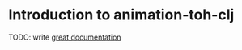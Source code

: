 # Introduction to animation-toh-clj

TODO: write [great documentation](http://jacobian.org/writing/what-to-write/)
